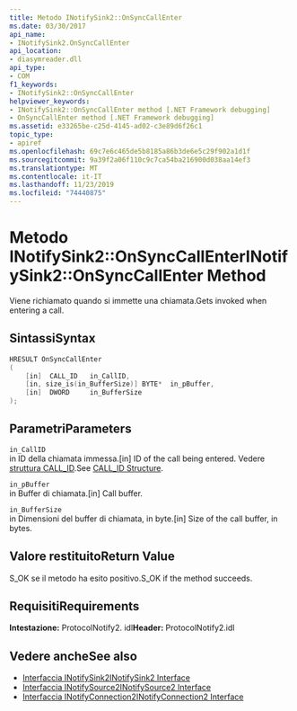 ```yaml
---
title: Metodo INotifySink2::OnSyncCallEnter
ms.date: 03/30/2017
api_name:
- INotifySink2.OnSyncCallEnter
api_location:
- diasymreader.dll
api_type:
- COM
f1_keywords:
- INotifySink2::OnSyncCallEnter
helpviewer_keywords:
- INotifySink2::OnSyncCallEnter method [.NET Framework debugging]
- OnSyncCallEnter method [.NET Framework debugging]
ms.assetid: e33265be-c25d-4145-ad02-c3e89d6f26c1
topic_type:
- apiref
ms.openlocfilehash: 69c7e6c465de5b8185a86b3de6e5c29f902a1d1f
ms.sourcegitcommit: 9a39f2a06f110c9c7ca54ba216900d038aa14ef3
ms.translationtype: MT
ms.contentlocale: it-IT
ms.lasthandoff: 11/23/2019
ms.locfileid: "74440875"
---
```

# <a name="inotifysink2onsynccallenter-method"></a><span data-ttu-id="ed9dc-102">Metodo INotifySink2::OnSyncCallEnter</span><span class="sxs-lookup"><span data-stu-id="ed9dc-102">INotifySink2::OnSyncCallEnter Method</span></span>
<span data-ttu-id="ed9dc-103">Viene richiamato quando si immette una chiamata.</span><span class="sxs-lookup"><span data-stu-id="ed9dc-103">Gets invoked when entering a call.</span></span>  
  
## <a name="syntax"></a><span data-ttu-id="ed9dc-104">Sintassi</span><span class="sxs-lookup"><span data-stu-id="ed9dc-104">Syntax</span></span>  
  
```cpp  
HRESULT OnSyncCallEnter  
(  
    [in]  CALL_ID   in_CallID,  
    [in, size_is(in_BufferSize)] BYTE*  in_pBuffer,  
    [in]  DWORD     in_BufferSize  
);  
```  
  
## <a name="parameters"></a><span data-ttu-id="ed9dc-105">Parametri</span><span class="sxs-lookup"><span data-stu-id="ed9dc-105">Parameters</span></span>  
 `in_CallID`  
 <span data-ttu-id="ed9dc-106">in ID della chiamata immessa.</span><span class="sxs-lookup"><span data-stu-id="ed9dc-106">[in] ID of the call being entered.</span></span> <span data-ttu-id="ed9dc-107">Vedere [struttura CALL_ID](../../../../docs/framework/unmanaged-api/diagnostics/call-id-structure.md).</span><span class="sxs-lookup"><span data-stu-id="ed9dc-107">See [CALL_ID Structure](../../../../docs/framework/unmanaged-api/diagnostics/call-id-structure.md).</span></span>  
  
 `in_pBuffer`  
 <span data-ttu-id="ed9dc-108">in Buffer di chiamata.</span><span class="sxs-lookup"><span data-stu-id="ed9dc-108">[in] Call buffer.</span></span>  
  
 `in_BufferSize`  
 <span data-ttu-id="ed9dc-109">in Dimensioni del buffer di chiamata, in byte.</span><span class="sxs-lookup"><span data-stu-id="ed9dc-109">[in] Size of the call buffer, in bytes.</span></span>  
  
## <a name="return-value"></a><span data-ttu-id="ed9dc-110">Valore restituito</span><span class="sxs-lookup"><span data-stu-id="ed9dc-110">Return Value</span></span>  
 <span data-ttu-id="ed9dc-111">S_OK se il metodo ha esito positivo.</span><span class="sxs-lookup"><span data-stu-id="ed9dc-111">S_OK if the method succeeds.</span></span>  
  
## <a name="requirements"></a><span data-ttu-id="ed9dc-112">Requisiti</span><span class="sxs-lookup"><span data-stu-id="ed9dc-112">Requirements</span></span>  
 <span data-ttu-id="ed9dc-113">**Intestazione:** ProtocolNotify2. idl</span><span class="sxs-lookup"><span data-stu-id="ed9dc-113">**Header:** ProtocolNotify2.idl</span></span>  
  
## <a name="see-also"></a><span data-ttu-id="ed9dc-114">Vedere anche</span><span class="sxs-lookup"><span data-stu-id="ed9dc-114">See also</span></span>

- [<span data-ttu-id="ed9dc-115">Interfaccia INotifySink2</span><span class="sxs-lookup"><span data-stu-id="ed9dc-115">INotifySink2 Interface</span></span>](../../../../docs/framework/unmanaged-api/diagnostics/inotifysink2-interface.md)
- [<span data-ttu-id="ed9dc-116">Interfaccia INotifySource2</span><span class="sxs-lookup"><span data-stu-id="ed9dc-116">INotifySource2 Interface</span></span>](../../../../docs/framework/unmanaged-api/diagnostics/inotifysource2-interface.md)
- [<span data-ttu-id="ed9dc-117">Interfaccia INotifyConnection2</span><span class="sxs-lookup"><span data-stu-id="ed9dc-117">INotifyConnection2 Interface</span></span>](../../../../docs/framework/unmanaged-api/diagnostics/inotifyconnection2-interface.md)
